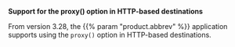 ---
---
<!-- DISCLAIMER: This file is based on the syslog-ng Open Source Edition documentation https://github.com/balabit/syslog-ng-ose-guides/commit/2f4a52ee61d1ea9ad27cb4f3168b95408fddfdf2 and is used under the terms of The syslog-ng Open Source Edition Documentation License. The file has been modified by Axoflow. -->
**Support for the proxy() option in HTTP-based destinations**

From version 3.28, the {{% param "product.abbrev" %}} application supports using the `proxy()` option in HTTP-based destinations.
